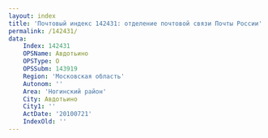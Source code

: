 ```yaml
---
layout: index
title: 'Почтовый индекс 142431: отделение почтовой связи Почты России'
permalink: /142431/
data:
    Index: 142431
    OPSName: Авдотьино
    OPSType: О
    OPSSubm: 143919
    Region: 'Московская область'
    Autonom: ''
    Area: 'Ногинский район'
    City: Авдотьино
    City1: ''
    ActDate: '20100721'
    IndexOld: ''
---
```

